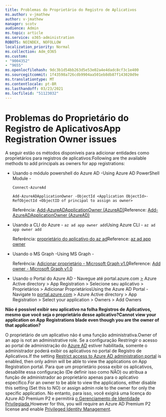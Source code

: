 ```yaml
---
title: Problemas do Proprietário do Registro de Aplicativos
ms.author: v-jmathew
author: v-jmathew
manager: scotv
audience: Admin
ms.topic: article
ms.service: o365-administration
ROBOTS: NOINDEX, NOFOLLOW
localization_priority: Normal
ms.collection: Adm_O365
ms.custom:
- "9004352"
- "9655"
ms.openlocfilehash: 9dc3b1d54bb263d5e53e02a4e4dadc8cf3c1e400
ms.sourcegitcommit: 1f43598a726cdb9904aa501eb8db87f143020d9e
ms.translationtype: MT
ms.contentlocale: pt-BR
ms.lasthandoff: 03/23/2021
ms.locfileid: "51123032"
---
```

# <a name="app-registration-owner-issues"></a><span data-ttu-id="9e98e-102">Problemas do Proprietário do Registro de Aplicativos</span><span class="sxs-lookup"><span data-stu-id="9e98e-102">App Registration Owner issues</span></span>

<span data-ttu-id="9e98e-103">A seguir estão os métodos disponíveis para adicionar entidades como proprietários para registros de aplicativos:</span><span class="sxs-lookup"><span data-stu-id="9e98e-103">Following are the available methods to add principals as owners for app registrations:</span></span>

- <span data-ttu-id="9e98e-104">Usando o módulo powershell do Azure AD -</span><span class="sxs-lookup"><span data-stu-id="9e98e-104">Using Azure AD PowerShell Module -</span></span>

    `Connect-AzureAd`

    `Add-AzureADApplicationOwner -ObjectId <Application ObjectId>-RefObjectId <ObjectID of principal to assign as owner>`

    <span data-ttu-id="9e98e-105">Referência: [Add-AzureADApplicationOwner (AzureAD)](https://docs.microsoft.com/powershell/module/azuread/add-azureadapplicationowner)</span><span class="sxs-lookup"><span data-stu-id="9e98e-105">Reference: [Add-AzureADApplicationOwner (AzureAD)](https://docs.microsoft.com/powershell/module/azuread/add-azureadapplicationowner)</span></span>
- <span data-ttu-id="9e98e-106">Usando a CLI do Azure - `az ad app owner add`</span><span class="sxs-lookup"><span data-stu-id="9e98e-106">Using Azure CLI - `az ad app owner add`</span></span>

    <span data-ttu-id="9e98e-107">Referência: [proprietário do aplicativo do az ad](https://docs.microsoft.com/cli/azure/ad/app/owner)</span><span class="sxs-lookup"><span data-stu-id="9e98e-107">Reference: [az ad app owner](https://docs.microsoft.com/cli/azure/ad/app/owner)</span></span>
- <span data-ttu-id="9e98e-108">Usando o MS Graph -</span><span class="sxs-lookup"><span data-stu-id="9e98e-108">Using MS Graph -</span></span>

    <span data-ttu-id="9e98e-109">Referência: [Adicionar proprietário - Microsoft Graph v1.0](https://docs.microsoft.com/graph/api/application-post-owners)</span><span class="sxs-lookup"><span data-stu-id="9e98e-109">Reference: [Add owner - Microsoft Graph v1.0](https://docs.microsoft.com/graph/api/application-post-owners)</span></span>
- <span data-ttu-id="9e98e-110">Usando o Portal do Azure AD - Navegue até portal.azure.com [>](https://portal.azure.com/) Azure Active directory > App Registration > Selecione seu aplicativo > Proprietários > Adicionar Proprietários</span><span class="sxs-lookup"><span data-stu-id="9e98e-110">Using the Azure AD Portal - Navigate to [portal.azure.com](https://portal.azure.com/) > Azure Active directory > App Registration > Select your application > Owners > Add Owners</span></span>

<span data-ttu-id="9e98e-111">**Não é possível exibir seu aplicativo na folha Registros de Aplicativos, mesmo que você seja o proprietário desse aplicativo?**</span><span class="sxs-lookup"><span data-stu-id="9e98e-111">**Cannot view your application on App Registrations blade even though you are the owner of that application?**</span></span>

<span data-ttu-id="9e98e-112">O proprietário de um aplicativo não é uma função administrativa.</span><span class="sxs-lookup"><span data-stu-id="9e98e-112">Owner of an app is not an administrative role.</span></span> <span data-ttu-id="9e98e-113">Se a configuração Restringir o acesso ao portal de administração do [Azure AD](https://docs.microsoft.com/azure/active-directory/fundamentals/users-default-permissions) estiver habilitada, somente o administrador poderá exibir os aplicativos no portal de Registro de Aplicativos.</span><span class="sxs-lookup"><span data-stu-id="9e98e-113">If the setting [Restrict access to Azure AD administration portal](https://docs.microsoft.com/azure/active-directory/fundamentals/users-default-permissions) is enabled, then only admin will be able to view the applications on App Registration portal.</span></span> <span data-ttu-id="9e98e-114">Para que um proprietário possa exibir os aplicativos, desabilite essa configuração (De definir isso como NÃO) ou atribua a função de administrador ao proprietário apenas para o aplicativo específico.</span><span class="sxs-lookup"><span data-stu-id="9e98e-114">For an owner to be able to view the applications, either disable this setting (Set this to NO) or assign admin role to the owner for only the specific application.</span></span> <span data-ttu-id="9e98e-115">No entanto, para isso, você exigirá uma licença do Azure AD Premium P2 e permitirá [o Gerenciamento de Identidade Privilegiada.](https://docs.microsoft.com/azure/active-directory/privileged-identity-management/pim-configure)</span><span class="sxs-lookup"><span data-stu-id="9e98e-115">However for this, you will require an Azure AD Premium P2 license and enable [Privileged Identity Management](https://docs.microsoft.com/azure/active-directory/privileged-identity-management/pim-configure).</span></span>
